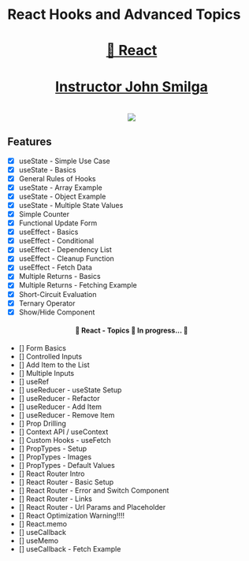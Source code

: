 <h1>React Hooks and Advanced Topics</h1>

<h1 align="center">
    <a href="https://pt-br.reactjs.org/">🔗 React</a>
</h1>

<h1 align="center">
    <a href="https://www.johnsmilga.com/"><h4>Instructor John Smilga</h4>
    <img src="https://www.johnsmilga.com/static/addict-logo-1aa184b72402c3328eac28070b4f062d.svg"/>
    </a>
</h1>

## Features

- [x] useState - Simple Use Case
- [x] useState - Basics
- [x] General Rules of Hooks
- [x] useState - Array Example
- [x] useState - Object Example
- [x] useState - Multiple State Values
- [x] Simple Counter
- [x] Functional Update Form
- [x] useEffect - Basics
- [x] useEffect - Conditional
- [x] useEffect - Dependency List
- [x] useEffect - Cleanup Function
- [x] useEffect - Fetch Data
- [x] Multiple Returns - Basics
- [x] Multiple Returns - Fetching Example
- [x] Short-Circuit Evaluation
- [x] Ternary Operator
- [x] Show/Hide Component

<h4 align="center"> 
	🚧  React - Topics 🚀 In progress...  🚧
</h4>

- [] Form Basics
- [] Controlled Inputs
- [] Add Item to the List
- [] Multiple Inputs
- [] useRef
- [] useReducer - useState Setup
- [] useReducer - Refactor
- [] useReducer - Add Item
- [] useReducer - Remove Item
- [] Prop Drilling
- [] Context API / useContext
- [] Custom Hooks - useFetch
- [] PropTypes - Setup
- [] PropTypes - Images
- [] PropTypes - Default Values
- [] React Router Intro
- [] React Router - Basic Setup
- [] React Router - Error and Switch Component
- [] React Router - Links
- [] React Router - Url Params and Placeholder
- [] React Optimization Warning!!!!
- [] React.memo
- [] useCallback
- [] useMemo
- [] useCallback - Fetch Example
